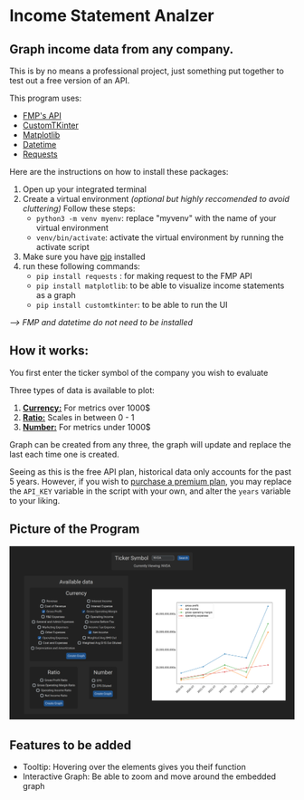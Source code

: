 # Income Statement Analzer

## Graph income data from any company. 

This is by no means a professional project, just something put together to test out a free version of an API.

This program uses:
- [FMP's API](https://site.financialmodelingprep.com/developer/docs)
- [CustomTKinter](https://felipetesc.github.io/CtkDocs/#/)
- [Matplotlib](https://matplotlib.org/stable/index.html)
- [Datetime](https://docs.python.org/3/library/datetime.html)
- [Requests](https://pypi.org/project/requests/)
  
  
Here are the instructions on how to install these packages:
1. Open up your integrated terminal
2. Create a virtual environment *(optional but highly reccomended to avoid cluttering)* Follow these steps:
   - ```python3 -m venv myenv```: replace "myvenv" with the name of your virtual environment
   - ```venv/bin/activate```: activate the virtual environment by running the activate script
4. Make sure you have [pip](https://pypi.org/project/pip/) installed
5. run these following commands:
   - ```pip install requests``` : for making request to the FMP API
   - ```pip install matplotlib```: to be able to visualize income statements as a graph
   - ```pip install customtkinter```: to be able to run the UI
  
  *--> FMP and datetime do not need to be installed*

## How it works:
You first enter the ticker symbol of the company you wish to evaluate

Three types of data is available to plot:
1. <ins>**Currency:**</ins> For metrics over 1000$
2. <ins>**Ratio:**</ins> Scales in between 0 - 1
3. <ins>**Number:**</ins> For metrics under 1000$

Graph can be created from any three, the graph will update and replace the last each time one is created.

Seeing as this is the free API plan, historical data only accounts for the past 5 years. However, if you wish to [purchase a premium plan](https://site.financialmodelingprep.com/developer/docs/pricing), you may replace the ```API_KEY``` variable in the script with your own, and alter the ```years``` variable to your liking.

## Picture of the Program
![Screenshot of the program in use](IncomeStatementAnalyzerScreenshot.png)

## Features to be added
- Tooltip: Hovering over the elements gives you theif function
- Interactive Graph: Be able to zoom and move around the embedded graph
